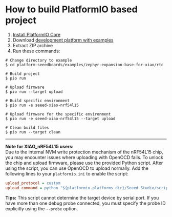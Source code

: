 How to build PlatformIO based project
=====================================

1. [Install PlatformIO Core](https://docs.platformio.org/page/core.html)
2. Download [development platform with examples](https://github.com/Seeed-Studio/platform-seeedboards/archive/refs/heads/main.zip)
3. Extract ZIP archive
4. Run these commands:

```shell
# Change directory to example
$ cd platform-seeedboards/examples/zephyr-expansion-base-for-xiao/rtc

# Build project
$ pio run

# Upload firmware
$ pio run --target upload

# Build specific environment
$ pio run -e seeed-xiao-nrf54l15

# Upload firmware for the specific environment
$ pio run -e seeed-xiao-nrf54l15 --target upload

# Clean build files
$ pio run --target clean
```

---
**Note for XIAO_nRF54L15 users:**  
Due to the internal NVM write protection mechanism of the nRF54L15 chip, you may encounter issues where uploading with OpenOCD fails. To unlock the chip and upload firmware, please use the provided Python script. After using the script, you can use OpenOCD to upload normally.
Add the following lines to your `platformio.ini` to enable the script:

```ini
upload_protocol = custom
upload_command = python "${platformio.platforms_dir}/Seeed Studio/scripts/xiao_nrf54l15_recover_flash.py" --hex $SOURCE --mass-erase
```

**Tips:** This script cannot determine the target device by serial port. If you have more than one debug probe connected, you must specify the probe ID explicitly using the `--probe` option.

